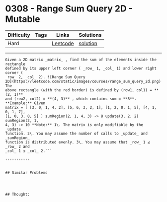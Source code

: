 # 0308 - Range Sum Query 2D - Mutable

Difficulty  | Tags | Links | Solutions
----------- | ---- | ----- | -----
Hard |  | [Leetcode](https://leetcode.com/problems/range-sum-query-2d-mutable) | [solution](https://leetcode.com/problems/range-sum-query-2d-mutable/solution/)


-----------

```
Given a 2D matrix _matrix_ , find the sum of the elements inside the rectangle
defined by its upper left corner ( _row_ 1, _col_ 1) and lower right corner (
_row_ 2, _col_ 2). ![Range Sum Query
2D](https://leetcode.com/static/images/courses/range_sum_query_2d.png) The
above rectangle (with the red border) is defined by (row1, col1) = **(2, 1)**
and (row2, col2) = **(4, 3)** , which contains sum = **8**. **Example:** Given
matrix = [ [3, 0, 1, 4, 2], [5, 6, 3, 2, 1], [1, 2, 0, 1, 5], [4, 1, 0, 1, 7],
[1, 0, 3, 0, 5] ] sumRegion(2, 1, 4, 3) -> 8 update(3, 2, 2) sumRegion(2, 1,
4, 3) -> 10 **Note:** 1\. The matrix is only modifiable by the _update_
function. 2\. You may assume the number of calls to _update_ and _sumRegion_
function is distributed evenly. 3\. You may assume that _row_ 1 ≤ _row_ 2 and
_col_ 1 ≤ _col_ 2.```

-----------


## Similar Problems




## Thought:
